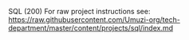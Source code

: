 SQL (200)
For raw project instructions see: https://raw.githubusercontent.com/Umuzi-org/tech-department/master/content/projects/sql/index.md
